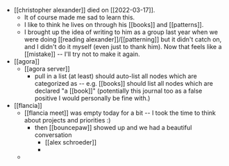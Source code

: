 - [[christopher alexander]] died on [[2022-03-17]].
	- It of course made me sad to learn this.
	- I like to think he lives on through his [[books]] and [[patterns]].
	- I brought up the idea of writing to him as a group last year when we were doing [[reading alexander]]/[[patterning]] but it didn't catch on, and I didn't do it myself (even just to thank him). Now that feels like a [[mistake]] -- I'll try not to make it again.
- [[agora]]
	- [[agora server]]
		- pull <type> in a list (at least) should auto-list all nodes which are categorized as <type> -- e.g. [[books]] should list all nodes which are declared "a [[book]]" (potentially this journal too as a false positive I would personally be fine with.)
- [[flancia]]
	- [[flancia meet]] was empty today for a bit -- I took the time to think about projects and priorities :)
		- then [[bouncepaw]] showed up and we had a beautiful conversation
			- [[alex schroeder]]
			-
	-